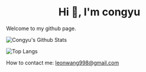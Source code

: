 <h1 align="center">Hi 👋, I'm congyu</h1>

Welcome to my github page.

![Congyu's Github Stats](https://github-readme-stats.vercel.app/api?username=congyuwang&show_icons=true&locale=en&theme=dark&hide_border=true)

![Top Langs](https://github-readme-stats.vercel.app/api/top-langs/?username=Congyuwang&layout=donut&theme=dark&hide_border=true)

How to contact me: leonwang998@gmail.com
